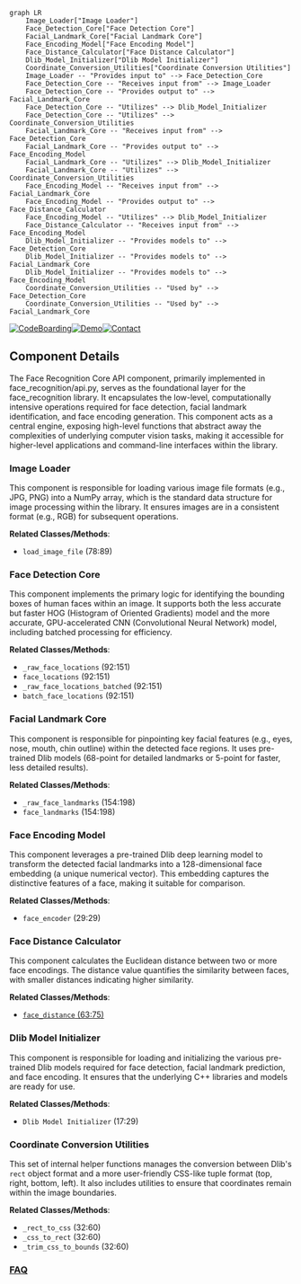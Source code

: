 ```mermaid
graph LR
    Image_Loader["Image Loader"]
    Face_Detection_Core["Face Detection Core"]
    Facial_Landmark_Core["Facial Landmark Core"]
    Face_Encoding_Model["Face Encoding Model"]
    Face_Distance_Calculator["Face Distance Calculator"]
    Dlib_Model_Initializer["Dlib Model Initializer"]
    Coordinate_Conversion_Utilities["Coordinate Conversion Utilities"]
    Image_Loader -- "Provides input to" --> Face_Detection_Core
    Face_Detection_Core -- "Receives input from" --> Image_Loader
    Face_Detection_Core -- "Provides output to" --> Facial_Landmark_Core
    Face_Detection_Core -- "Utilizes" --> Dlib_Model_Initializer
    Face_Detection_Core -- "Utilizes" --> Coordinate_Conversion_Utilities
    Facial_Landmark_Core -- "Receives input from" --> Face_Detection_Core
    Facial_Landmark_Core -- "Provides output to" --> Face_Encoding_Model
    Facial_Landmark_Core -- "Utilizes" --> Dlib_Model_Initializer
    Facial_Landmark_Core -- "Utilizes" --> Coordinate_Conversion_Utilities
    Face_Encoding_Model -- "Receives input from" --> Facial_Landmark_Core
    Face_Encoding_Model -- "Provides output to" --> Face_Distance_Calculator
    Face_Encoding_Model -- "Utilizes" --> Dlib_Model_Initializer
    Face_Distance_Calculator -- "Receives input from" --> Face_Encoding_Model
    Dlib_Model_Initializer -- "Provides models to" --> Face_Detection_Core
    Dlib_Model_Initializer -- "Provides models to" --> Facial_Landmark_Core
    Dlib_Model_Initializer -- "Provides models to" --> Face_Encoding_Model
    Coordinate_Conversion_Utilities -- "Used by" --> Face_Detection_Core
    Coordinate_Conversion_Utilities -- "Used by" --> Facial_Landmark_Core
```
[![CodeBoarding](https://img.shields.io/badge/Generated%20by-CodeBoarding-9cf?style=flat-square)](https://github.com/CodeBoarding/CodeBoarding)[![Demo](https://img.shields.io/badge/Try%20our-Demo-blue?style=flat-square)](https://www.codeboarding.org/demo)[![Contact](https://img.shields.io/badge/Contact%20us%20-%20contact@codeboarding.org-lightgrey?style=flat-square)](mailto:contact@codeboarding.org)

## Component Details

The Face Recognition Core API component, primarily implemented in face_recognition/api.py, serves as the foundational layer for the face_recognition library. It encapsulates the low-level, computationally intensive operations required for face detection, facial landmark identification, and face encoding generation. This component acts as a central engine, exposing high-level functions that abstract away the complexities of underlying computer vision tasks, making it accessible for higher-level applications and command-line interfaces within the library.

### Image Loader
This component is responsible for loading various image file formats (e.g., JPG, PNG) into a NumPy array, which is the standard data structure for image processing within the library. It ensures images are in a consistent format (e.g., RGB) for subsequent operations.


**Related Classes/Methods**:

- `load_image_file` (78:89)


### Face Detection Core
This component implements the primary logic for identifying the bounding boxes of human faces within an image. It supports both the less accurate but faster HOG (Histogram of Oriented Gradients) model and the more accurate, GPU-accelerated CNN (Convolutional Neural Network) model, including batched processing for efficiency.


**Related Classes/Methods**:

- `_raw_face_locations` (92:151)
- `face_locations` (92:151)
- `_raw_face_locations_batched` (92:151)
- `batch_face_locations` (92:151)


### Facial Landmark Core
This component is responsible for pinpointing key facial features (e.g., eyes, nose, mouth, chin outline) within the detected face regions. It uses pre-trained Dlib models (68-point for detailed landmarks or 5-point for faster, less detailed results).


**Related Classes/Methods**:

- `_raw_face_landmarks` (154:198)
- `face_landmarks` (154:198)


### Face Encoding Model
This component leverages a pre-trained Dlib deep learning model to transform the detected facial landmarks into a 128-dimensional face embedding (a unique numerical vector). This embedding captures the distinctive features of a face, making it suitable for comparison.


**Related Classes/Methods**:

- `face_encoder` (29:29)


### Face Distance Calculator
This component calculates the Euclidean distance between two or more face encodings. The distance value quantifies the similarity between faces, with smaller distances indicating higher similarity.


**Related Classes/Methods**:

- <a href="https://github.com/ageitgey/face_recognition/blob/master/examples/face_distance.py#L63-L75" target="_blank" rel="noopener noreferrer">`face_distance` (63:75)</a>


### Dlib Model Initializer
This component is responsible for loading and initializing the various pre-trained Dlib models required for face detection, facial landmark prediction, and face encoding. It ensures that the underlying C++ libraries and models are ready for use.


**Related Classes/Methods**:

- `Dlib Model Initializer` (17:29)


### Coordinate Conversion Utilities
This set of internal helper functions manages the conversion between Dlib's `rect` object format and a more user-friendly CSS-like tuple format (top, right, bottom, left). It also includes utilities to ensure that coordinates remain within the image boundaries.


**Related Classes/Methods**:

- `_rect_to_css` (32:60)
- `_css_to_rect` (32:60)
- `_trim_css_to_bounds` (32:60)




### [FAQ](https://github.com/CodeBoarding/GeneratedOnBoardings/tree/main?tab=readme-ov-file#faq)